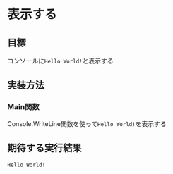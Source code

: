 # 表示する

## 目標

コンソールに`Hello World!`と表示する

## 実装方法
### Main関数

Console.WriteLine関数を使って`Hello World!`を表示する

## 期待する実行結果

```
Hello World!
```
